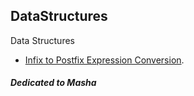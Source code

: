 ## DataStructures
Data Structures

  - [Infix to Postfix Expression Conversion](main/Infix_to_Postfix.md).


##### Dedicated to Masha

